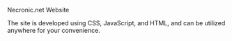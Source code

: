 Necronic.net Website

The site is developed using CSS, JavaScript, and HTML, and can be utilized anywhere for your convenience.